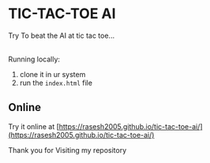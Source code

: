 # TIC-TAC-TOE AI
Try To beat the AI at tic tac toe... <br><br>

Running locally:
1. clone it in ur system
2. run the `index.html` file

## Online
Try it online at [https://rasesh2005.github.io/tic-tac-toe-ai/](https://rasesh2005.github.io/tic-tac-toe-ai/)

Thank you for Visiting my repository
